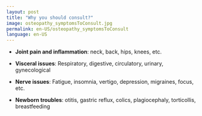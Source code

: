 ```yaml
---
layout: post
title: "Why you should consult?"
image: osteopathy_symptomsToConsult.jpg
permalink: en-US/osteopathy_symptomsToConsult
language: en-US
---
```

- **Joint pain and inflammation**: neck, back, hips, knees, etc.

- **Visceral issues**:  Respiratory, digestive, circulatory, urinary, gynecological 

- **Nerve issues**: Fatigue, insomnia, vertigo, depression, migraines, focus, etc.

- **Newborn troubles**: otitis, gastric reflux, colics, plagiocephaly, torticollis, breastfeeding
